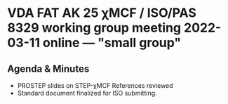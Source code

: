 # VDA FAT AK 25 &chi;MCF / ISO/PAS 8329 working group meeting 2022-03-11 online &mdash; "small group"

## Agenda & Minutes

* PROSTEP slides on STEP-&chi;MCF References reviewed 
* Standard document finalized for ISO submitting.
